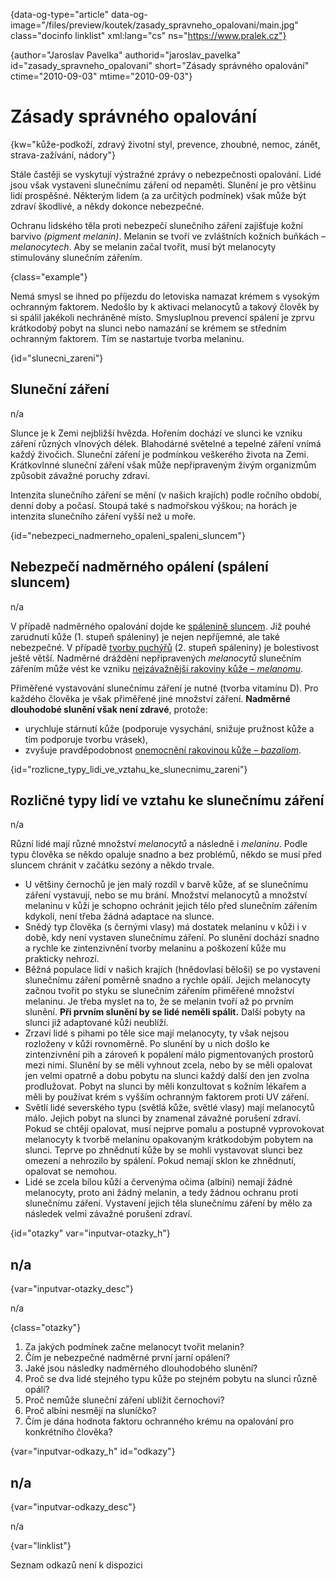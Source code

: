 
{data-og-type="article" data-og-image="/files/preview/koutek/zasady\_spravneho\_opalovani/main.jpg" class="docinfo linklist" xml:lang="cs" ns="https://www.pralek.cz"}

{author="Jaroslav Pavelka" authorid="jaroslav\_pavelka" id="zasady\_spravneho_opalovani" short="Zásady správného opalování" ctime="2010-09-03" mtime="2010-09-03"}

# Zásady správného opalování

{kw="kůže-podkoží, zdravý životní styl, prevence, zhoubné, nemoc, zánět, strava-zažívání, nádory"}

Stále častěji se vyskytují výstražné zprávy o nebezpečnosti opalování. Lidé jsou však vystaveni slunečnímu záření od nepaměti. Slunění je pro většinu lidí prospěšné. Některým lidem (a za určitých podmínek) však může být zdraví škodlivé, a někdy dokonce nebezpečné.

Ochranu lidského těla proti nebezpečí slunečního záření zajišťuje kožní barvivo _(pigment melanin)_. Melanin se tvoří ve zvláštních kožních buňkách – _melanocytech_. Aby se melanin začal tvořit, musí být melanocyty stimulovány slunečním zářením.

{class="example"}

Nemá smysl se ihned po příjezdu do letoviska namazat krémem s vysokým ochranným faktorem. Nedošlo by k aktivaci melanocytů a takový člověk by si spálil jakékoli nechráněné místo. Smysluplnou prevencí spálení je zprvu krátkodobý pobyt na slunci nebo namazání se krémem se středním ochranným faktorem. Tím se nastartuje tvorba melaninu.

{id="slunecni_zareni"}

## Sluneční záření

n/a

Slunce je k Zemi nejbližší hvězda. Hořením dochází ve slunci ke vzniku záření různých vlnových délek. Blahodárné světelné a tepelné záření vnímá každý živočich. Sluneční záření je podmínkou veškerého života na Zemi. Krátkovlnné sluneční záření však může nepřipraveným živým organizmům způsobit závažné poruchy zdraví.

Intenzita slunečního záření se mění (v našich krajích) podle ročního období, denní doby a počasí. Stoupá také s nadmořskou výškou; na horách je intenzita slunečního záření vyšší než u moře.

{id="nebezpeci\_nadmerneho\_opaleni\_spaleni\_sluncem"}

## Nebezpečí nadměrného opálení (spálení sluncem)

n/a

V případě nadměrného opalování dojde ke [spálenině sluncem][1]. Již pouhé zarudnutí kůže (1. stupeň spáleniny) je nejen nepříjemné, ale také nebezpečné. V případě [tvorby puchýřů][2] (2. stupeň spáleniny) je bolestivost ještě větší. Nadměrné dráždění nepřipravených _melanocytů_ slunečním zářením může vést ke vzniku [nejzávažnější rakoviny kůže – _melanomu_][3].

Přiměřené vystavování slunečnímu záření je nutné (tvorba vitamínu D). Pro každého člověka je však přiměřené jiné množství záření. **Nadměrné dlouhodobé slunění však není zdravé**, protože:

  * urychluje stárnutí kůže (podporuje vysychání, snižuje pružnost kůže a tím podporuje tvorbu vrásek),
  * zvyšuje pravděpodobnost [onemocnění rakovinou kůže – _bazaliom_][3].

{id="rozlicne\_typy\_lidi\_ve\_vztahu\_ke\_slunecnimu_zareni"}

## Rozličné typy lidí ve vztahu ke slunečnímu záření

n/a

Různí lidé mají různé množství _melanocytů_ a následně i _melaninu_. Podle typu člověka se někdo opaluje snadno a bez problémů, někdo se musí před sluncem chránit v začátku sezóny a někdo trvale.

  * U většiny černochů je jen malý rozdíl v barvě kůže, ať se slunečnímu záření vystavují, nebo se mu brání. Množství melanocytů a množství melaninu v kůži je schopno ochránit jejich tělo před slunečním zářením kdykoli, není třeba žádná adaptace na slunce.
  * Snědý typ člověka (s černými vlasy) má dostatek melaninu v kůži i v době, kdy není vystaven slunečnímu záření. Po slunění dochází snadno a rychle ke zintenzivnění tvorby melaninu a poškození kůže mu prakticky nehrozí.
  * Běžná populace lidí v našich krajích (hnědovlasí běloši) se po vystavení slunečnímu záření poměrně snadno a rychle opálí. Jejich melanocyty začnou tvořit po styku se slunečním zářením přiměřené množství melaninu. Je třeba myslet na to, že se melanin tvoří až po prvním slunění. **Při prvním slunění by se lidé neměli spálit.** Další pobyty na slunci již adaptované kůži neublíží.
  * Zrzaví lidé s pihami po těle sice mají melanocyty, ty však nejsou rozloženy v kůži rovnoměrně. Po slunění by u nich došlo ke zintenzivnění pih a zároveň k popálení málo pigmentovaných prostorů mezi nimi. Slunění by se měli vyhnout zcela, nebo by se měli opalovat jen velmi opatrně a dobu pobytu na slunci každý další den jen zvolna prodlužovat. Pobyt na slunci by měli konzultovat s kožním lékařem a měli by používat krém s vyšším ochranným faktorem proti UV záření.
  * Světlí lidé severského typu (světlá kůže, světlé vlasy) mají melanocytů málo. Jejich pobyt na slunci by znamenal závažné porušení zdraví. Pokud se chtějí opalovat, musí nejprve pomalu a postupně vyprovokovat melanocyty k tvorbě melaninu opakovaným krátkodobým pobytem na slunci. Teprve po zhnědnutí kůže by se mohli vystavovat slunci bez omezení a nehrozilo by spálení. Pokud nemají sklon ke zhnědnutí, opalovat se nemohou.
  * Lidé se zcela bílou kůží a červenýma očima (albíni) nemají žádné melanocyty, proto ani žádný melanin, a tedy žádnou ochranu proti slunečnímu záření. Vystavení jejich těla slunečnímu záření by mělo za následek velmi závažné porušení zdraví.

{id="otazky" var="inputvar-otazky_h"}

## n/a

{var="inputvar-otazky_desc"}

n/a

{class="otazky"}

  1. Za jakých podmínek začne melanocyt tvořit melanin?
  2. Čím je nebezpečné nadměrné první jarní opálení?
  3. Jaké jsou následky nadměrného dlouhodobého slunění?
  4. Proč se dva lidé stejného typu kůže po stejném pobytu na slunci různě opálí?
  5. Proč nemůže sluneční záření ublížit černochovi?
  6. Proč albíni nesmějí na sluníčko?
  7. Čím je dána hodnota faktoru ochranného krému na opalování pro konkrétního člověka?

{var="inputvar-odkazy_h" id="odkazy"}

## n/a

{var="inputvar-odkazy_desc"}

n/a

{var="linklist"}

Seznam odkazů není k dispozici

 [1]: ochlazeni_spaleniny
 [2]: puchyr_mozol_kuri_oko
 [3]: znamenko-bradavice-rakovina


